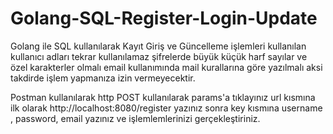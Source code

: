 # Golang-SQL-Register-Login-Update
Golang ile SQL kullanılarak Kayıt Giriş ve Güncelleme işlemleri kullanılan kullanıcı adları tekrar kullanılamaz şifrelerde büyük küçük harf sayılar ve özel karakterler olmalı email kullanımında mail kurallarına göre yazılmalı aksi takdirde işlem yapmanıza izin vermeyecektir.


Postman kullanılarak http POST kullanılarak params'a tıklayınız url kısmına ilk olarak  http://localhost:8080/register yazınız sonra key kısmına username , password, email yazınız ve işlemlemlerinizi gerçekleştiriniz.
